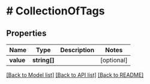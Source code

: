 # # CollectionOfTags

## Properties

Name | Type | Description | Notes
------------ | ------------- | ------------- | -------------
**value** | **string[]** |  | [optional]

[[Back to Model list]](../../README.md#models) [[Back to API list]](../../README.md#endpoints) [[Back to README]](../../README.md)
